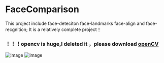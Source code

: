 # FaceComparison
This project include face-deteciton face-landmarks  face-align  and face-recgnition; It is a  relatively complete project！

### ！！！opencv is huge,I deleted it ，please download [openCV](https://opencv.org/releases.html)

![image](https://github.com/HuiFeiDeDaMaHou/FaceComparison/blob/master/Images/1.png)
![image](https://github.com/HuiFeiDeDaMaHou/FaceComparison/blob/master/Images/3.png)
